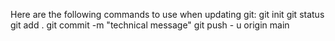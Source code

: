 Here are the following commands to use when updating git:
git init
git status
git add .
git commit -m "technical message"
git push - u origin main